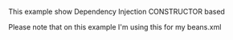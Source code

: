 This example show Dependency Injection CONSTRUCTOR based

Please note that on this example I'm using this for my beans.xml
<constructor-arg ref="spellChecker" />